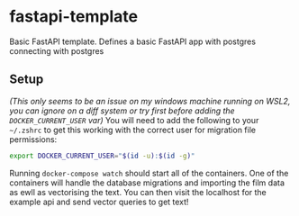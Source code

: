 # fastapi-template
Basic FastAPI template. Defines a basic FastAPI app with postgres connecting with postgres


## Setup

_(This only seems to be an issue on my windows machine running on WSL2, you can ignore on a diff system or try first before adding the `DOCKER_CURRENT_USER` var)_
You will need to add the following to your `~/.zshrc` to get this working with the correct user for migration file permissions:
```sh
export DOCKER_CURRENT_USER="$(id -u):$(id -g)"
```

Running `docker-compose watch` should start all of the containers. One of the containers will handle the database migrations and importing the film data as ewll as vectorising the text. You can then visit the localhost for the example api and send vector queries to get text!
